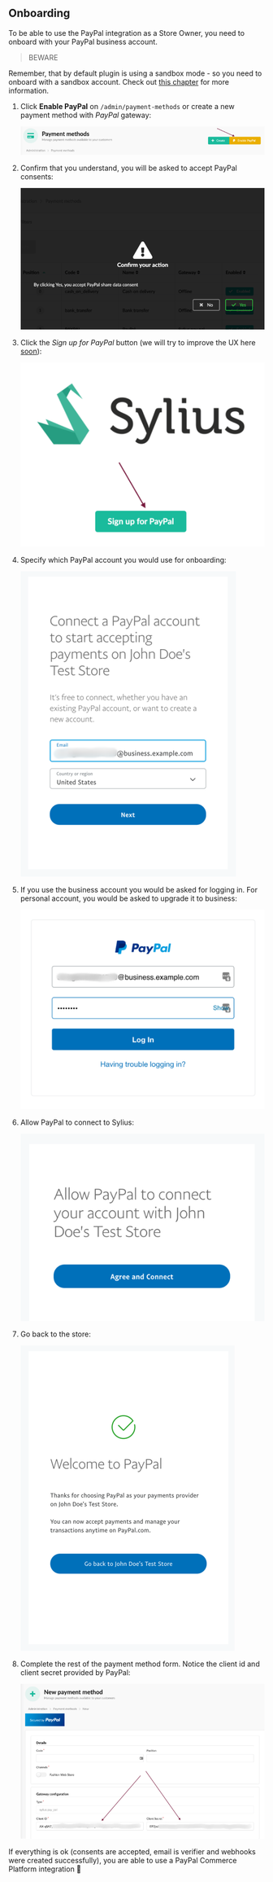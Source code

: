 ## Onboarding

To be able to use the PayPal integration as a Store Owner, you need to onboard with your PayPal business account.

> BEWARE

Remember, that by default plugin is using a sandbox mode - so you need to onboard with a sandbox account.
Check out [this chapter](sandbox-vs-live.md) for more information.

1. Click **Enable PayPal** on `/admin/payment-methods` or create a new payment method with _PayPal_ gateway:

    ![](onboarding/step1.png)

1. Confirm that you understand, you will be asked to accept PayPal consents:

    ![](onboarding/step2.png)
    
1. Click the _Sign up for PayPal_ button (we will try to improve the UX here [soon](https://github.com/Sylius/PayPalPlugin/issues/114)):

    ![](onboarding/step3.png)
    
1. Specify which PayPal account you would use for onboarding:

    ![](onboarding/step4.png)
    
1. If you use the business account you would be asked for logging in. For personal account, you would be asked to upgrade it to business:

    ![](onboarding/step5.png)
    
1. Allow PayPal to connect to Sylius:

    ![](onboarding/step6.png)
    
1. Go back to the store:

    ![](onboarding/step7.png)
    
1. Complete the rest of the payment method form. Notice the client id and client secret provided by PayPal:

    ![](onboarding/step8.png)
    
If everything is ok (consents are accepted, email is verifier and webhooks were created successfully), you are able
to use a PayPal Commerce Platform integration 🎉


